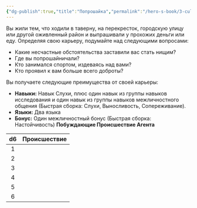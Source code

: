 ```yaml
---
{"dg-publish":true,"title":"Попрошайка","permalink":"/hero-s-book/3-culture-and-career/careers/beggar/","dgPassFrontmatter":true}
---
```


Вы жили тем, что ходили в таверну, на перекресток, городскую улицу или другой оживленный район и выпрашивали у прохожих деньги или еду. Определяя свою карьеру, подумайте над следующими вопросами:

- Какие несчастные обстоятельства заставили вас стать нищим?
- Где вы попрошайничали?
- Кто занимался спортом, издеваясь над вами?
- Кто проявил к вам больше всего доброты?

Вы получаете следующие преимущества от своей карьеры:

- **Навыки:** Навык Слухи, плюс один навык из группы навыков исследования и один навык из группы навыков межличностного общения (Быстрая сборка: Слухи, Выносливость, Сопереживание).
- **Языки:** Два языка
- **Бонус:** Один межличностный бонус (Быстрая сборка: Настойчивость)
**Побуждающие Происшествие Агента**

| d6  | Происшествие |
| :-: | ------------ |
|  1  |              |
|  2  |              |
|  3  |              |
|  4  |              |
|  5  |              |
|  6  |              |
